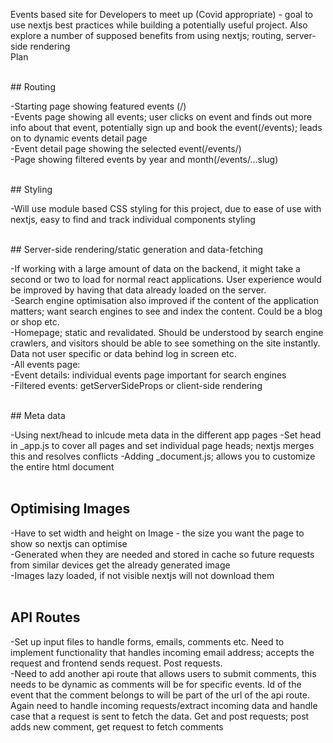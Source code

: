 Events based site for Developers to meet up (Covid appropriate) - goal to use nextjs best practices while building a potentially useful project. Also explore a number of supposed benefits from using nextjs; routing, server-side rendering<br>
Plan<br>
<br>

## Routing<br>

-Starting page showing featured events (/)<br>
-Events page showing all events; user clicks on event and finds out more info about that event, potentially sign up and book the event(/events); leads on to dynamic events detail page<br>
-Event detail page showing the selected event(/events/<some-id>)<br>
-Page showing filtered events by year and month(/events/...slug)<br>
<br>

## Styling<br>

-Will use module based CSS styling for this project, due to ease of use with nextjs, easy to find and track individual components styling<br>
<br>

## Server-side rendering/static generation and data-fetching<br>

-If working with a large amount of data on the backend, it might take a second or two to load for normal react applications. User experience would be improved by having that data already loaded on the server.<br>
-Search engine optimisation also improved if the content of the application matters; want search engines to see and index the content. Could be a blog or shop etc. <br>
-Homepage; static and revalidated. Should be understood by search engine crawlers, and visitors should be able to see something on the site instantly. Data not user specific or data behind log in screen etc. <br>
-All events page: <br>
-Event details: individual events page important for search engines<br>
-Filtered events: getServerSideProps or client-side rendering<br>
<br>

## Meta data

-Using next/head to inlcude meta data in the different app pages
-Set head in \_app.js to cover all pages and set individual page heads; nextjs merges this and resolves conflicts
-Adding \_document.js; allows you to customize the entire html document<br>
<br>

## Optimising Images<br>

-Have to set width and height on Image - the size you want the page to show so nextjs can optimise<br>
-Generated when they are needed and stored in cache so future requests from similar devices get the already generated image<br>
-Images lazy loaded, if not visible nextjs will not download them<br>
<br>

## API Routes<br>

-Set up input files to handle forms, emails, comments etc. Need to implement functionality that handles incoming email address; accepts the request and frontend sends request. Post requests.<br>
-Need to add another api route that allows users to submit comments, this needs to be dynamic as comments will be for specific events. Id of the event that the comment belongs to will be part of the url of the api route. Again need to handle incoming requests/extract incoming data and handle case that a request is sent to fetch the data. Get and post requests; post adds new comment, get request to fetch comments
